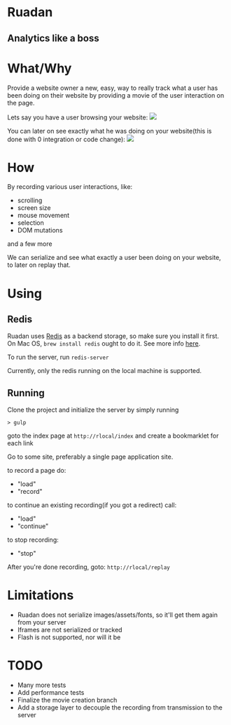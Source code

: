 # Ruadan
## Analytics like a boss

# What/Why

Provide a website owner a new, easy, way to really track what a user has been doing on their website by providing a movie of the user interaction on the page.

Lets say you have a user browsing your website:
![](../master/record.gif)

You can later on see exactly what he was doing on your website(this is done with 0 integration or code change):
![](../master/replay.gif)

# How

By recording various user interactions, like:

* scrolling
* screen size
* mouse movement
* selection
* DOM mutations

and a few more

We can serialize and see what exactly a user been doing on your website, to later on replay that.

# Using

## Redis
Ruadan uses [Redis](http://redis.io/) as a backend storage, so make sure you install it first.
On Mac OS, `brew install redis` ought to do it. See more info [here](http://redis.io/download).

To run the server, run `redis-server`

Currently, only the redis running on the local machine is supported.

## Running

Clone the project and initialize the server by simply running

```
> gulp
```

goto the index page at `http://rlocal/index` and create a bookmarklet for each link


Go to some site, preferably a single page application site.

to record a page do:
- "load"
- "record"

to continue an existing recording(if you got a redirect) call:
- "load"
- "continue"

to stop recording:
- "stop"


After you're done recording, goto: ``` http://rlocal/replay ```

# Limitations

* Ruadan does not serialize images/assets/fonts, so it'll get them again from your server
* Iframes are not serialized or tracked
* Flash is not supported, nor will it be



# TODO
- Many more tests
- Add performance tests
- Finalize the movie creation branch
- Add a storage layer to decouple the recording from transmission to the server


